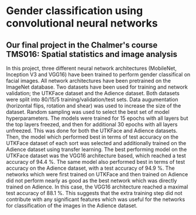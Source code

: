 # Gender classification using convolutional neural networks
## Our final project in the Chalmer's course TMS016: Spatial statistics and image analysis

In this project, three different neural network architectures (MobileNet, Inception V3 and VGG16) have been trained to perform gender classifical on facial images. All network architectures have been pretrained on the ImageNet database. Two datasets have been used for training and network validation; the UTKFace dataset and the Adience dataset. Both datasets were split into 80/15/5 training/validation/test sets. Data augumentation (horizontal flips, rotation and shear) was used to increase the size of the dataset. Random sampling was used to select the best set of model hyperparameters. The models were trained for 15 epochs with all layers but the top layers freezed, and then for additional 30 epochs with all layers unfreezed. This was done for both the UTKFace and Adience datasets. Then, the model which performed best in terms of test accuracy on the UTKFace dataset of each sort was selected and additionally trained on the Adience dataset using transfer learning. The best performing model on the UTKFace dataset was the VGG16 architecture based, which reached a test accuracy of 94.4 \%. The same model also performed best in terms of test accuracy on the Adience dataset, with a test accuracy of 94.9 \%. The networks which were first trained on UTKFace and then trained on Adience did not perform nearly as good as the best network which was directly trained on Adience. In this case, the VGG16 architecture reached a maximal test accuracy of 88.1 \%. This suggests that the extra training step did not contribute with any significant features which was useful for the networks for classification of the images in the Adience dataset.

